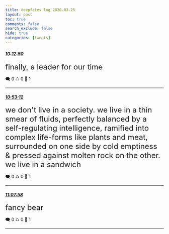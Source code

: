 ```yaml
---
title: deepfates log 2020-03-25
layout: post
toc: true
comments: false
search_exclude: false
hide: true
categories: [tweets]
---
```



#### <a href = "https://twitter.com/deepfates/status/1242846915005300738">*10:12:50*</a>

<font size="5">finally, a leader for our time</font>



🗨️ 0 ♺ 0 🤍  1   

---
    
#### <a href = "https://twitter.com/deepfates/status/1242857073286635520">*10:53:12*</a>

<font size="5">we don't live in a society. we live in a thin smear of fluids, perfectly balanced by a self-regulating intelligence, ramified into complex life-forms like plants and meat, surrounded on one side by cold emptiness &amp; pressed against molten rock on the other.  we live in a sandwich</font>



🗨️ 0 ♺ 0 🤍  1   

---
    
#### <a href = "https://twitter.com/deepfates/status/1242860790509494272">*11:07:58*</a>

<font size="5">fancy bear</font>



🗨️ 0 ♺ 0 🤍  1   

---
    
            

